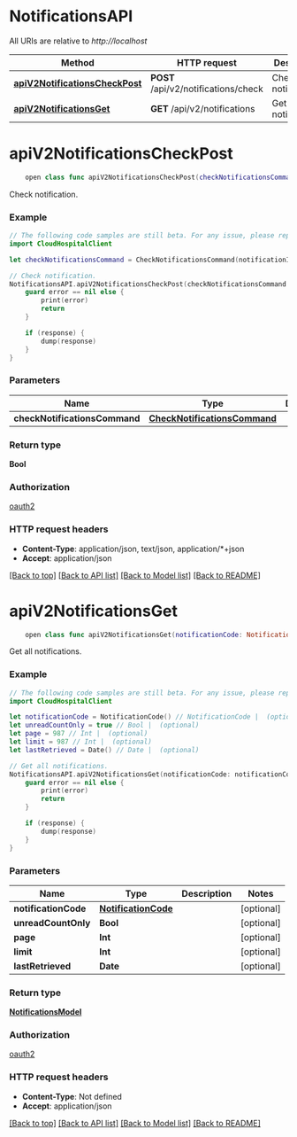# NotificationsAPI

All URIs are relative to *http://localhost*

Method | HTTP request | Description
------------- | ------------- | -------------
[**apiV2NotificationsCheckPost**](NotificationsAPI.md#apiv2notificationscheckpost) | **POST** /api/v2/notifications/check | Check notification.
[**apiV2NotificationsGet**](NotificationsAPI.md#apiv2notificationsget) | **GET** /api/v2/notifications | Get all notifications.


# **apiV2NotificationsCheckPost**
```swift
    open class func apiV2NotificationsCheckPost(checkNotificationsCommand: CheckNotificationsCommand? = nil, completion: @escaping (_ data: Bool?, _ error: Error?) -> Void)
```

Check notification.

### Example
```swift
// The following code samples are still beta. For any issue, please report via http://github.com/OpenAPITools/openapi-generator/issues/new
import CloudHospitalClient

let checkNotificationsCommand = CheckNotificationsCommand(notificationId: 123, isDelete: false) // CheckNotificationsCommand |  (optional)

// Check notification.
NotificationsAPI.apiV2NotificationsCheckPost(checkNotificationsCommand: checkNotificationsCommand) { (response, error) in
    guard error == nil else {
        print(error)
        return
    }

    if (response) {
        dump(response)
    }
}
```

### Parameters

Name | Type | Description  | Notes
------------- | ------------- | ------------- | -------------
 **checkNotificationsCommand** | [**CheckNotificationsCommand**](CheckNotificationsCommand.md) |  | [optional] 

### Return type

**Bool**

### Authorization

[oauth2](../README.md#oauth2)

### HTTP request headers

 - **Content-Type**: application/json, text/json, application/*+json
 - **Accept**: application/json

[[Back to top]](#) [[Back to API list]](../README.md#documentation-for-api-endpoints) [[Back to Model list]](../README.md#documentation-for-models) [[Back to README]](../README.md)

# **apiV2NotificationsGet**
```swift
    open class func apiV2NotificationsGet(notificationCode: NotificationCode? = nil, unreadCountOnly: Bool? = nil, page: Int? = nil, limit: Int? = nil, lastRetrieved: Date? = nil, completion: @escaping (_ data: NotificationsModel?, _ error: Error?) -> Void)
```

Get all notifications.

### Example
```swift
// The following code samples are still beta. For any issue, please report via http://github.com/OpenAPITools/openapi-generator/issues/new
import CloudHospitalClient

let notificationCode = NotificationCode() // NotificationCode |  (optional)
let unreadCountOnly = true // Bool |  (optional)
let page = 987 // Int |  (optional)
let limit = 987 // Int |  (optional)
let lastRetrieved = Date() // Date |  (optional)

// Get all notifications.
NotificationsAPI.apiV2NotificationsGet(notificationCode: notificationCode, unreadCountOnly: unreadCountOnly, page: page, limit: limit, lastRetrieved: lastRetrieved) { (response, error) in
    guard error == nil else {
        print(error)
        return
    }

    if (response) {
        dump(response)
    }
}
```

### Parameters

Name | Type | Description  | Notes
------------- | ------------- | ------------- | -------------
 **notificationCode** | [**NotificationCode**](.md) |  | [optional] 
 **unreadCountOnly** | **Bool** |  | [optional] 
 **page** | **Int** |  | [optional] 
 **limit** | **Int** |  | [optional] 
 **lastRetrieved** | **Date** |  | [optional] 

### Return type

[**NotificationsModel**](NotificationsModel.md)

### Authorization

[oauth2](../README.md#oauth2)

### HTTP request headers

 - **Content-Type**: Not defined
 - **Accept**: application/json

[[Back to top]](#) [[Back to API list]](../README.md#documentation-for-api-endpoints) [[Back to Model list]](../README.md#documentation-for-models) [[Back to README]](../README.md)

